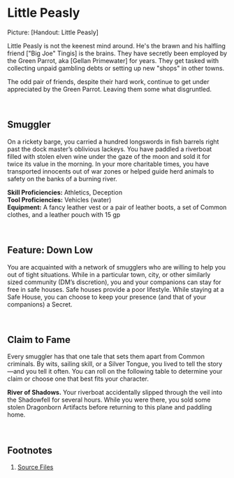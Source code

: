 ﻿<!-- Little Peasly -->
<!-- invasion-of-eirinn -->
<!-- character-sheets -->
<!-- ship-crewmates -->
<!-- little-peasly -->

<!-- Reference URLS -->
[Repo Files]: https://github.com/Tougher-Together-DnD/invasion-of-eirinn/main/character-sheets/ship-crewmates/little-peasly "Tougher Together Files"
[Item Link]: https://app.roll20.net/compendium/dnd5e/Items%3ABallista?sharedCompendium=11505718#toc_2

<!-- Images -->
[Main Banner]: https://raw.githubusercontent.com/Tougher-Together-DnD/invasion-of-eirinn/main/character-sheets/ship-crewmates/little-peasly/peasly-portrait.png "topic main banner"

<style>
/* CSS style for NaturalCrit Homebrew render. */
.phb#p1{ text-align:left; }
.phb#p1:after{ display:none; }
.phb p+p { margin-top:.2em; }
.phb blockquote { margin-top:1em; margin-bottom:2em; }
.phb h1, .phb h2, .phb h3, .phb h4, sup, span { color:#006699; }
span { font-weight:bold; }
ul li { line-height:2; }
.phb table tbody tr td { border:1px solid #1C6EA4; text-align:left; }
th:empty { display:none; }
</style>

# Little Peasly
Picture: [Handout: Little Peasly]

Little Peasly is not the keenest mind around. He's the brawn and his halfling friend ["Big Joe" Tingis] is the brains. They have secretly been employed by the Green Parrot, aka [Gellan Primewater] for years. They get tasked with collecting unpaid gambling debts or setting up new "shops" in other towns.

The odd pair of friends, despite their hard work, continue to get under appreciated by the Green Parrot. Leaving them some what disgruntled.

<br>

## Smuggler
On a rickety barge, you carried a hundred longswords in fish barrels right past the dock master’s oblivious lackeys. You have paddled a riverboat filled with stolen elven wine under the gaze of the moon and sold it for twice its value in the morning. In your more charitable times, you have transported innocents out of war zones or helped guide herd animals to safety on the banks of a burning river.

**Skill Proficiencies:** Athletics, Deception  
**Tool Proficiencies:** Vehicles (water)  
**Equipment:** A fancy leather vest or a pair of leather boots, a set of Common clothes, and a leather pouch with 15 gp  

<br>

## Feature: Down Low
You are acquainted with a network of smugglers who are willing to help you out of tight situations. While in a particular town, city, or other similarly sized community (DM’s discretion), you and your companions can stay for free in safe houses. Safe houses provide a poor lifestyle. While staying at a Safe House, you can choose to keep your presence (and that of your companions) a Secret.

<br>

## Claim to Fame
Every smuggler has that one tale that sets them apart from Common criminals. By wits, sailing skill, or a Silver Tongue, you lived to tell the story—and you tell it often. You can roll on the following table to determine your claim or choose one that best fits your character.

**River of Shadows.** Your riverboat accidentally slipped through the veil into the Shadowfell for several hours. While you were there, you sold some stolen Dragonborn Artifacts before returning to this plane and paddling home.

<br>

## Footnotes
1. [Source Files][Repo Files]